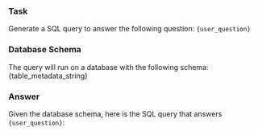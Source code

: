 ### Task
Generate a SQL query to answer the following question:
`{user_question}`

### Database Schema
The query will run on a database with the following schema:
{table_metadata_string}

### Answer
Given the database schema, here is the SQL query that answers `{user_question}`:
```
